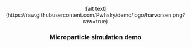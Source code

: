 <p align="center"> 
![alt text](https://raw.githubusercontent.com/Pwhsky/demo/logo/harvorsen.png?raw=true)
</p>
<h3 align = "center"> Microparticle simulation demo </h3>

